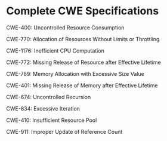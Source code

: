 

# Complete CWE Specifications

CWE-400: Uncontrolled Resource Consumption

CWE-770: Allocation of Resources Without Limits or Throttling

CWE-1176: Inefficient CPU Computation

CWE-772: Missing Release of Resource after Effective Lifetime

CWE-789: Memory Allocation with Excessive Size Value

CWE-401: Missing Release of Memory after Effective Lifetime

CWE-674: Uncontrolled Recursion

CWE-834: Excessive Iteration

CWE-410: Insufficient Resource Pool

CWE-911: Improper Update of Reference Count